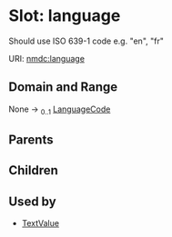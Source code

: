 
# Slot: language


Should use ISO 639-1 code e.g. "en", "fr"

URI: [nmdc:language](https://microbiomedata/meta/language)


## Domain and Range

None &#8594;  <sub>0..1</sub> [LanguageCode](types/LanguageCode.md)

## Parents


## Children


## Used by

 * [TextValue](TextValue.md)

